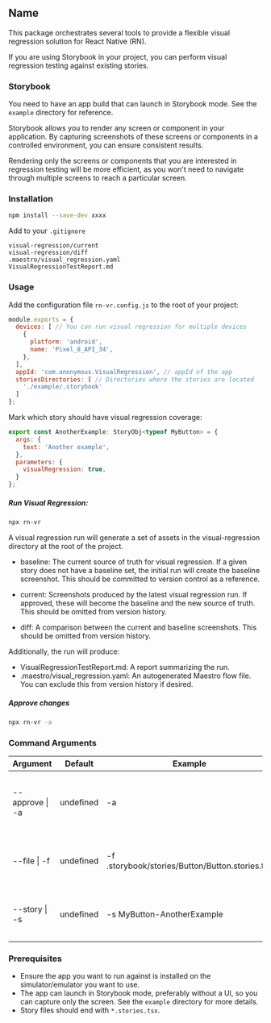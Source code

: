 ## Name

This package orchestrates several tools to provide a flexible visual regression solution for React Native (RN).

If you are using Storybook in your project, you can perform visual regression testing against existing stories.

### Storybook

You need to have an app build that can launch in Storybook mode. See the `example` directory for reference.

Storybook allows you to render any screen or component in your application. By capturing screenshots of these screens or components in a controlled environment, you can ensure consistent results.

Rendering only the screens or components that you are interested in regression testing will be more efficient, as you won't need to navigate through multiple screens to reach a particular screen.

### Installation

```bash
npm install --save-dev xxxx
```

Add to your `.gitignore`

```
visual-regression/current
visual-regression/diff
.maestro/visual_regression.yaml
VisualRegressionTestReport.md
```

### Usage

Add the configuration file `rn-vr.config.js` to the root of your project:

```javascript
module.exports = {
  devices: [ // You can run visual regression for multiple devices
    {
      platform: 'android',
      name: 'Pixel_8_API_34',
    },
  ],
  appId: 'com.anonymous.VisualRegression', // appId of the app
  storiesDirectories: [ // Directories where the stories are located
    './example/.storybook'
  ]
};
```

Mark which story should have visual regression coverage:

```javascript
export const AnotherExample: StoryObj<typeof MyButton> = {
  args: {
    text: 'Another example',
  },
  parameters: {
    visualRegression: true,
  }
};
```

##### Run Visual Regression:

```bash
npx rn-vr
```

A visual regression run will generate a set of assets in the visual-regression directory at the root of the project.

* baseline: The current source of truth for visual regression. If a given story does not have a baseline set, the initial run will create the baseline screenshot. This should be committed to version control as a reference.

* current: Screenshots produced by the latest visual regression run. If approved, these will become the baseline and the new source of truth. This should be omitted from version history.

* diff: A comparison between the current and baseline screenshots. This should be omitted from version history.

Additionally, the run will produce:

* VisualRegressionTestReport.md: A report summarizing the run.
* .maestro/visual_regression.yaml: An autogenerated Maestro flow file. You can exclude this from version history if desired.

##### Approve changes 

```bash
npx rn-vr -a
```


### Command Arguments

| Argument       | Default   | Example                    | Notes                                                |
| -------------- | --------- | -------------------------- | ---------------------------------------------------- |
| --approve \| -a| undefined | -a                         | Approve base images with the current version         |
| --file \| -f   | undefined | -f .storybook/stories/Button/Button.stories.tsx      | Filename to run visual regression on                 |
| --story \| -s  | undefined | -s MyButton-AnotherExample | Target a particular Story kind-name                  |

### Prerequisites

- Ensure the app you want to run against is installed on the simulator/emulator you want to use.
- The app can launch in Storybook mode, preferably without a UI, so you can capture only the screen. See the `example` directory for more details.
- Story files should end with `*.stories.tsx`.
